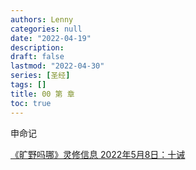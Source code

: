```yaml
---
authors: Lenny
categories: null
date: "2022-04-19"
description: 
draft: false
lastmod: "2022-04-30"
series: [圣经]
tags: []
title: 00 第 章
toc: true
---
```

申命记
<!--more-->


[《旷野吗哪》灵修信息 2022年5月8日：十诫](https://r.729ly.net/devotionals/devotionals-mw/devotionals-mw-mw220508)
 

